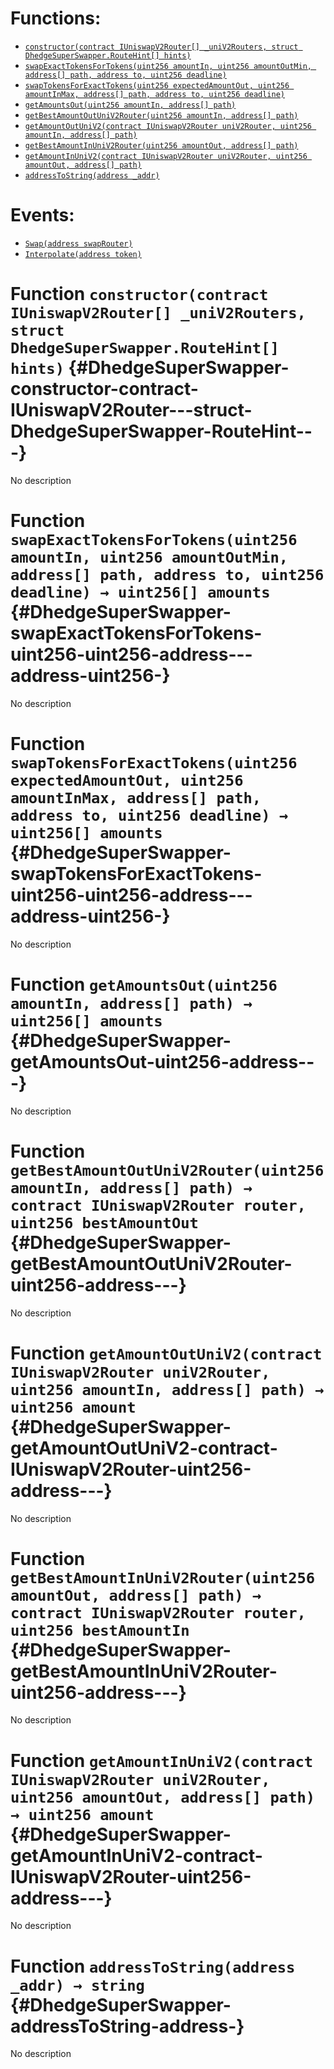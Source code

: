 

# Functions:
- [`constructor(contract IUniswapV2Router[] _uniV2Routers, struct DhedgeSuperSwapper.RouteHint[] hints)`](#DhedgeSuperSwapper-constructor-contract-IUniswapV2Router---struct-DhedgeSuperSwapper-RouteHint---)
- [`swapExactTokensForTokens(uint256 amountIn, uint256 amountOutMin, address[] path, address to, uint256 deadline)`](#DhedgeSuperSwapper-swapExactTokensForTokens-uint256-uint256-address---address-uint256-)
- [`swapTokensForExactTokens(uint256 expectedAmountOut, uint256 amountInMax, address[] path, address to, uint256 deadline)`](#DhedgeSuperSwapper-swapTokensForExactTokens-uint256-uint256-address---address-uint256-)
- [`getAmountsOut(uint256 amountIn, address[] path)`](#DhedgeSuperSwapper-getAmountsOut-uint256-address---)
- [`getBestAmountOutUniV2Router(uint256 amountIn, address[] path)`](#DhedgeSuperSwapper-getBestAmountOutUniV2Router-uint256-address---)
- [`getAmountOutUniV2(contract IUniswapV2Router uniV2Router, uint256 amountIn, address[] path)`](#DhedgeSuperSwapper-getAmountOutUniV2-contract-IUniswapV2Router-uint256-address---)
- [`getBestAmountInUniV2Router(uint256 amountOut, address[] path)`](#DhedgeSuperSwapper-getBestAmountInUniV2Router-uint256-address---)
- [`getAmountInUniV2(contract IUniswapV2Router uniV2Router, uint256 amountOut, address[] path)`](#DhedgeSuperSwapper-getAmountInUniV2-contract-IUniswapV2Router-uint256-address---)
- [`addressToString(address _addr)`](#DhedgeSuperSwapper-addressToString-address-)

# Events:
- [`Swap(address swapRouter)`](#DhedgeSuperSwapper-Swap-address-)
- [`Interpolate(address token)`](#DhedgeSuperSwapper-Interpolate-address-)


# Function `constructor(contract IUniswapV2Router[] _uniV2Routers, struct DhedgeSuperSwapper.RouteHint[] hints)` {#DhedgeSuperSwapper-constructor-contract-IUniswapV2Router---struct-DhedgeSuperSwapper-RouteHint---}
No description






# Function `swapExactTokensForTokens(uint256 amountIn, uint256 amountOutMin, address[] path, address to, uint256 deadline) → uint256[] amounts` {#DhedgeSuperSwapper-swapExactTokensForTokens-uint256-uint256-address---address-uint256-}
No description




# Function `swapTokensForExactTokens(uint256 expectedAmountOut, uint256 amountInMax, address[] path, address to, uint256 deadline) → uint256[] amounts` {#DhedgeSuperSwapper-swapTokensForExactTokens-uint256-uint256-address---address-uint256-}
No description




# Function `getAmountsOut(uint256 amountIn, address[] path) → uint256[] amounts` {#DhedgeSuperSwapper-getAmountsOut-uint256-address---}
No description




# Function `getBestAmountOutUniV2Router(uint256 amountIn, address[] path) → contract IUniswapV2Router router, uint256 bestAmountOut` {#DhedgeSuperSwapper-getBestAmountOutUniV2Router-uint256-address---}
No description




# Function `getAmountOutUniV2(contract IUniswapV2Router uniV2Router, uint256 amountIn, address[] path) → uint256 amount` {#DhedgeSuperSwapper-getAmountOutUniV2-contract-IUniswapV2Router-uint256-address---}
No description




# Function `getBestAmountInUniV2Router(uint256 amountOut, address[] path) → contract IUniswapV2Router router, uint256 bestAmountIn` {#DhedgeSuperSwapper-getBestAmountInUniV2Router-uint256-address---}
No description




# Function `getAmountInUniV2(contract IUniswapV2Router uniV2Router, uint256 amountOut, address[] path) → uint256 amount` {#DhedgeSuperSwapper-getAmountInUniV2-contract-IUniswapV2Router-uint256-address---}
No description




# Function `addressToString(address _addr) → string` {#DhedgeSuperSwapper-addressToString-address-}
No description








